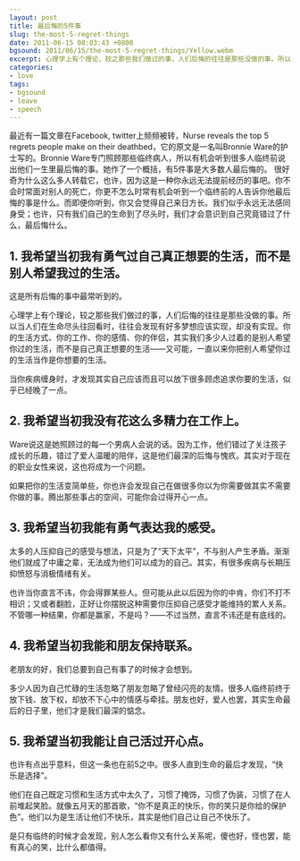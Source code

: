 ```yaml
---
layout: post
title: 最后悔的5件事
slug: the-most-5-regret-things
date: 2011-06-15 08:03:43 +0800
bgsound: 2011/06/15/the-most-5-regret-things/Yellow.webm
excerpt: 心理学上有个理论，较之那些我们做过的事，人们后悔的往往是那些没做的事。所以当人们在生命尽头往回看时，往往会发现有好多梦想应该实现，却没有实现。你的生活方式、你的工作、你的感情、你的伴侣，其实我们多少人过着的是别人希望你过的生活，而不是自己真正想要的生活——又可能，一直以来你把别人希望你过的生活当作是你想要的生活。
categories:
- love
tags:
- bgsound
- leave
- speech
---
```


最近有一篇文章在Facebook, twitter上频频被转，Nurse reveals the top 5 regrets people make on their deathbed，它的原文是一名叫Bronnie Ware的护士写的。Bronnie Ware专门照顾那些临终病人，所以有机会听到很多人临终前说出他们一生里最后悔的事。她作了一个概括，有5件事是大多数人最后悔的。
很好奇为什么这么多人转载它，也许，因为这是一种你永远无法提前经历的事吧。你不会时常面对别人的死亡，你更不怎么时常有机会听到一个临终前的人告诉你他最后悔的事是什么。而即便你听到，你又会觉得自己来日方长。我们似乎永远无法感同身受；也许，只有我们自己的生命到了尽头时，我们才会意识到自己究竟错过了什么，最后悔什么。

## 1. 我希望当初我有勇气过自己真正想要的生活，而不是别人希望我过的生活。

这是所有后悔的事中最常听到的。

心理学上有个理论，较之那些我们做过的事，人们后悔的往往是那些没做的事。所以当人们在生命尽头往回看时，往往会发现有好多梦想应该实现，却没有实现。你的生活方式、你的工作、你的感情、你的伴侣，其实我们多少人过着的是别人希望你过的生活，而不是自己真正想要的生活——又可能，一直以来你把别人希望你过的生活当作是你想要的生活。

当你疾病缠身时，才发现其实自己应该而且可以放下很多顾虑追求你要的生活，似乎已经晚了一点。

## 2. 我希望当初我没有花这么多精力在工作上。

Ware说这是她照顾过的每一个男病人会说的话。因为工作，他们错过了关注孩子成长的乐趣，错过了爱人温暖的陪伴，这是他们最深的后悔与愧疚。其实对于现在的职业女性来说，这也将成为一个问题。

如果把你的生活变简单些，你也许会发现自己在做很多你以为你需要做其实不需要你做的事。腾出那些事占的空间，可能你会过得开心一点。

## 3. 我希望当初我能有勇气表达我的感受。

太多的人压抑自己的感受与想法，只是为了“天下太平”，不与别人产生矛盾。渐渐他们就成了中庸之辈，无法成为他们可以成为的自己。其实，有很多疾病与长期压抑愤怒与消极情绪有关。

也许当你直言不讳，你会得罪某些人。但可能从此以后因为你的中肯，你们不打不相识；又或者翻脸，正好让你摆脱这种需要你压抑自己感受才能维持的累人关系。不管哪一种结果，你都是赢家，不是吗？——不过当然，直言不讳还是有底线的。

## 4. 我希望当初我能和朋友保持联系。

老朋友的好，我们总要到自己有事了的时候才会想到。

多少人因为自己忙碌的生活忽略了朋友忽略了曾经闪亮的友情。很多人临终前终于放下钱、放下权，却放不下心中的情感与牵挂。朋友也好，爱人也罢，其实生命最后的日子里，他们才是我们最深的惦念。

## 5. 我希望当初我能让自己活过开心点。

也许有点出乎意料，但这一条也在前5之中。很多人直到生命的最后才发现，“快乐是选择”。

他们在自己既定习惯和生活方式中太久了，习惯了掩饰，习惯了伪装，习惯了在人前堆起笑脸。就像五月天的那首歌，“你不是真正的快乐，你的笑只是你给的保护色”。他们以为是生活让他们不快乐，其实是他们自己让自己不快乐了。

是只有临终的时候才会发现，别人怎么看你又有什么关系呢，傻也好，怪也罢，能有真心的笑，比什么都值得。

